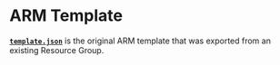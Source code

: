# ARM Template
**[`template.json`](template.json)** is the original ARM template that was exported from an existing Resource Group.